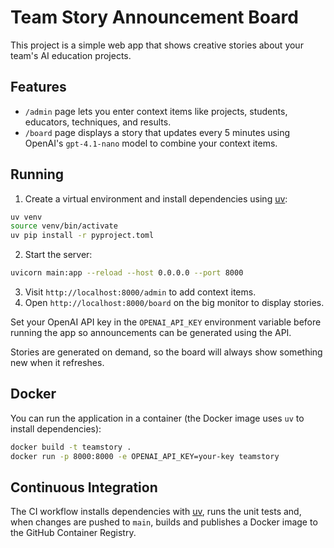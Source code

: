 # Team Story Announcement Board

This project is a simple web app that shows creative stories about your team's AI education projects.

## Features
- `/admin` page lets you enter context items like projects, students, educators, techniques, and results.
- `/board` page displays a story that updates every 5 minutes using OpenAI's `gpt-4.1-nano` model to combine your context items.

## Running

1. Create a virtual environment and install dependencies using [uv](https://github.com/astral-sh/uv):

```bash
uv venv
source venv/bin/activate
uv pip install -r pyproject.toml
```

2. Start the server:

```bash
uvicorn main:app --reload --host 0.0.0.0 --port 8000
```

3. Visit `http://localhost:8000/admin` to add context items.
4. Open `http://localhost:8000/board` on the big monitor to display stories.

Set your OpenAI API key in the `OPENAI_API_KEY` environment variable before running the app so announcements can be generated using the API.

Stories are generated on demand, so the board will always show something new when it refreshes.

## Docker

You can run the application in a container (the Docker image uses `uv` to install dependencies):


```bash
docker build -t teamstory .
docker run -p 8000:8000 -e OPENAI_API_KEY=your-key teamstory
```

## Continuous Integration

The CI workflow installs dependencies with [uv](https://github.com/astral-sh/uv),
runs the unit tests and, when changes are pushed to `main`, builds and
publishes a Docker image to the GitHub Container Registry.

